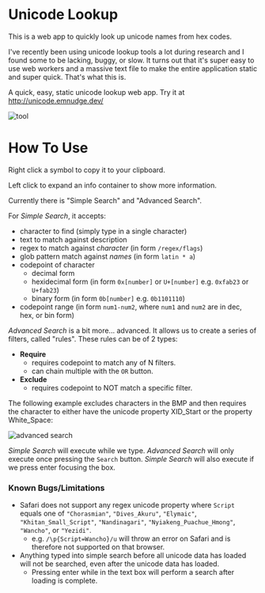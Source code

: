 # Unicode Lookup

This is a web app to quickly look up unicode names from hex codes.

I've recently been using unicode lookup tools a lot during research and I found some to be lacking, buggy, or slow.
It turns out that it's super easy to use web workers and a massive text file to make the entire application static and super quick.
That's what this is.

A quick, easy, static unicode lookup web app.
Try it at http://unicode.emnudge.dev/


![tool](https://user-images.githubusercontent.com/24513691/106977481-6f625480-6728-11eb-8e91-28fec4050f0a.jpg)

# How To Use
Right click a symbol to copy it to your clipboard.

Left click to expand an info container to show more information.

Currently there is "Simple Search" and "Advanced Search".

For *Simple Search*, it accepts:
- character to find (simply type in a single character)
- text to match against description
- regex to match against *character* (in form `/regex/flags`)
- glob pattern match against *names* (in form `latin * a`)
- codepoint of character
  - decimal form
  - hexidecimal form (in form `0x[number]` or `U+[number]` e.g. `0xfab23` or `U+fab23`)
  - binary form (in form `0b[number]` e.g. `0b1101110`)
- codepoint range (in form `num1-num2`, where `num1` and `num2` are in dec, hex, or bin form)

*Advanced Search* is a bit more... advanced.
It allows us to create a series of filters, called "rules". These rules can be of 2 types:

- **Require**
  - requires codepoint to match any of N filters.
  - can chain multiple with the `OR` button.
- **Exclude**
  - requires codepoint to NOT match a specific filter.

The following example excludes characters in the BMP and then requires the character to either have the unicode property XID_Start or the property White_Space:

![advanced search](https://user-images.githubusercontent.com/24513691/106977581-9d479900-6728-11eb-8e76-b152552ea71d.jpg)

*Simple Search* will execute while we type. *Advanced Search* will only execute once pressing the `Search` button. 
*Simple Search* will also execute if we press enter focusing the box.

### Known Bugs/Limitations
- Safari does not support any regex unicode property where `Script` equals one of `"Chorasmian"`, `"Dives_Akuru"`, `"Elymaic"`, `"Khitan_Small_Script"`, `"Nandinagari"`, `"Nyiakeng_Puachue_Hmong"`, `"Wancho"`, or `"Yezidi"`.
  - e.g. `/\p{Script=Wancho}/u` will throw an error on Safari and is therefore not supported on that browser.
- Anything typed into simple search before all unicode data has loaded will not be searched, even after the unicode data has loaded.
  - Pressing enter while in the text box will perform a search after loading is complete.
